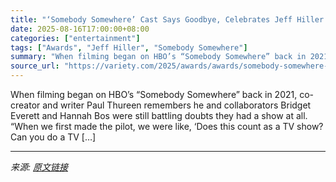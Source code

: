 ```yaml
---
title: "‘Somebody Somewhere’ Cast Says Goodbye, Celebrates Jeff Hiller’s Emmy Nomination: ‘You’ve Never Seen Someone Like Joel on TV’"
date: 2025-08-16T17:00:00+08:00
categories: ["entertainment"]
tags: ["Awards", "Jeff Hiller", "Somebody Somewhere"]
summary: "When filming began on HBO’s “Somebody Somewhere” back in 2021, co-creator and writer Paul Thureen remembers he and collaborators Bridget Everett and Hannah Bos were still battling doubts they had a sh"
source_url: "https://variety.com/2025/awards/awards/somebody-somewhere-cast-goodbye-jeff-hiller-emmy-nomination-1236490443/"
---
```


When filming began on HBO’s “Somebody Somewhere” back in 2021, co-creator and writer Paul Thureen remembers he and collaborators Bridget Everett and Hannah Bos were still battling doubts they had a show at all. “When we first made the pilot, we were like, ‘Does this count as a TV show? Can you do a TV [&#8230;]

---

*来源: [原文链接](https://variety.com/2025/awards/awards/somebody-somewhere-cast-goodbye-jeff-hiller-emmy-nomination-1236490443/)*
